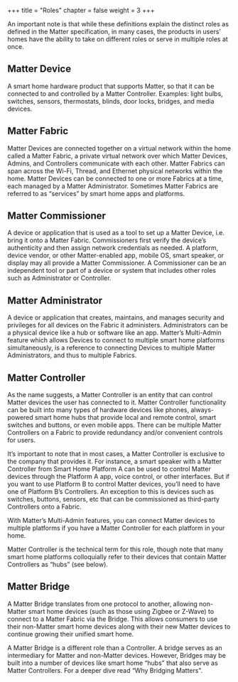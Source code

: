 +++
title = "Roles"
chapter = false
weight = 3
+++


An important note is that while these definitions explain the distinct roles as defined in the Matter specification, in many cases, the products in users’ homes have the ability to take on different roles or serve in multiple roles at once.
## Matter Device
A smart home hardware product that supports Matter, so that it can be connected to and controlled by a Matter Controller. Examples: light bulbs, switches, sensors, thermostats, blinds, door locks, bridges, and media devices.

## Matter Fabric
Matter Devices are connected together on a virtual network within the home called a Matter Fabric, a private virtual network over which Matter Devices, Admins, and Controllers communicate with each other. Matter Fabrics can span across the Wi-Fi, Thread, and Ethernet physical networks within the home. Matter Devices can be connected to one or more Fabrics at a time, each managed by a Matter Administrator. Sometimes Matter Fabrics are referred to as “services” by smart home apps and platforms.

## Matter Commissioner
A device or application that is used as a tool to set up a Matter Device, i.e. bring it onto a Matter Fabric. Commissioners first verify the device’s authenticity and then assign network credentials as needed. A platform, device vendor, or other Matter-enabled app, mobile OS, smart speaker, or display may all provide a Matter Commissioner. A Commissioner can be an independent tool or part of a device or system that includes other roles such as Administrator or Controller.

## Matter Administrator
A device or application that creates, maintains, and manages security and privileges for all devices on the Fabric it administers. Administrators can be a physical device like a hub or software like an app. Matter’s Multi-Admin feature which allows Devices to connect to multiple smart home platforms simultaneously, is a reference to connecting Devices to multiple Matter Administrators, and thus to multiple Fabrics.

## Matter Controller
As the name suggests, a Matter Controller is an entity that can control Matter devices the user has connected to it. Matter Controller functionality can be built into many types of hardware devices like phones, always-powered smart home hubs that provide local and remote control, smart switches and buttons, or even mobile apps. There can be multiple Matter Controllers on a Fabric to provide redundancy and/or convenient controls for users. 

It’s important to note that in most cases, a Matter Controller is exclusive to the company that provides it. For instance, a smart speaker with a Matter Controller from Smart Home Platform A can be used to control Matter devices through the Platform A app, voice control, or other interfaces. But if you want to use Platform B to control Matter devices, you’ll need to have one of Platform B’s Controllers. An exception to this is devices such as switches, buttons, sensors, etc that can be commissioned as third-party Controllers onto a Fabric.

With Matter’s Multi-Admin features, you can connect Matter devices to multiple platforms if you have a Matter Controller for each platform in your home. 

Matter Controller is the technical term for this role, though note that many smart home platforms colloquially refer to their devices that contain Matter Controllers as “hubs” (see below).

##  Matter Bridge
A Matter Bridge translates from one protocol to another, allowing non-Matter smart home devices (such as those using Zigbee or Z-Wave) to connect to a Matter Fabric via the Bridge. This allows consumers to use their non-Matter smart home devices along with their new Matter devices to continue growing their unified smart home.

A Matter Bridge is a different role than a Controller. A bridge serves as an intermediary for Matter and non-Matter devices. However, Bridges may be built into a number of devices like smart home “hubs” that also serve as Matter Controllers. For a deeper dive read “Why Bridging Matters”. 
